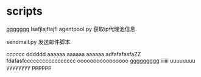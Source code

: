 # scripts
ggggggg
lsafjlajflajfl
agentpool.py  获取ip代理池信息.

sendmail.py   发送邮件脚本.

cccccc
dddddd
aaaaaa
aaaaaa
aaaaaa
adfafafasfaZZ
fdafasfccccccccccccccccc
oooooooooooooooo
ggggggggg
iiiiii
uuuuuuuu
yyyyyyyy
pppppp
